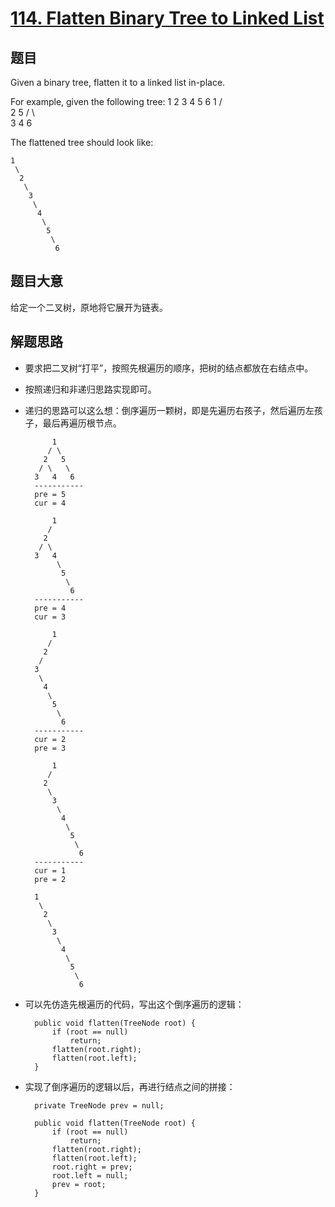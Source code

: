 # [114. Flatten Binary Tree to Linked List](https://leetcode.com/problems/flatten-binary-tree-to-linked-list/)


## 题目

Given a binary tree, flatten it to a linked list in-place.

For example, given the following tree:
                       1   2      3 4            5 6
    	1
       / \
      2   5
     / \   \
    3   4   6

The flattened tree should look like:

    1
     \
      2
       \
        3
         \
          4
           \
            5
             \
              6

## 题目大意

给定一个二叉树，原地将它展开为链表。

## 解题思路

- 要求把二叉树“打平”，按照先根遍历的顺序，把树的结点都放在右结点中。
- 按照递归和非递归思路实现即可。
- 递归的思路可以这么想：倒序遍历一颗树，即是先遍历右孩子，然后遍历左孩子，最后再遍历根节点。

        	1
           / \
          2   5
         / \   \
        3   4   6
        -----------        
        pre = 5
        cur = 4
        
            1
           / 
          2   
         / \   
        3   4
             \
              5
               \
                6
        -----------        
        pre = 4
        cur = 3
        
            1
           / 
          2   
         /   
        3 
         \
          4
           \
            5
             \
              6
        -----------        
        cur = 2
        pre = 3
        
            1
           / 
          2   
           \
            3 
             \
              4
               \
                5
                 \
                  6
        -----------        
        cur = 1
        pre = 2
        
        1
         \
          2
           \
            3
             \
              4
               \
                5
                 \
                  6

- 可以先仿造先根遍历的代码，写出这个倒序遍历的逻辑：

        public void flatten(TreeNode root) {
            if (root == null)
                return;
            flatten(root.right);
            flatten(root.left);
        }

- 实现了倒序遍历的逻辑以后，再进行结点之间的拼接：

        private TreeNode prev = null;
        
        public void flatten(TreeNode root) {
            if (root == null)
                return;
            flatten(root.right);
            flatten(root.left);
            root.right = prev;
            root.left = null;
            prev = root;
        }
